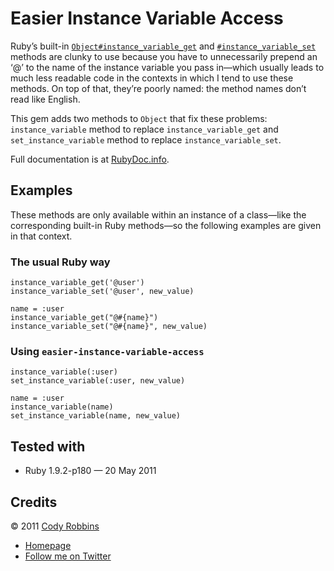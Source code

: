Easier Instance Variable Access
===============================

Ruby’s built-in [`Object#instance_variable_get`](http://ruby-doc.org/core/classes/Object.html#M001028) and [`#instance_variable_set`](http://ruby-doc.org/core/classes/Object.html#M001029) methods are clunky to use because you have to unnecessarily prepend an ‘@’ to the name of the instance variable you pass in—which usually leads to much less readable code in the contexts in which I tend to use these methods. On top of that, they’re poorly named: the method names don’t read like English.

This gem adds two methods to `Object` that fix these problems: `instance_variable` method to replace `instance_variable_get` and `set_instance_variable` method to replace `instance_variable_set`.

Full documentation is at [RubyDoc.info](http://rubydoc.info/gems/easier-instance-variable-access).

Examples
--------

These methods are only available within an instance of a class—like the corresponding built-in Ruby methods—so the following examples are given in that context.

### The usual Ruby way

    instance_variable_get('@user')
    instance_variable_set('@user', new_value)

    name = :user
    instance_variable_get("@#{name}")
    instance_variable_set("@#{name}", new_value)

### Using `easier-instance-variable-access`

    instance_variable(:user)
    set_instance_variable(:user, new_value)

    name = :user
    instance_variable(name)
    set_instance_variable(name, new_value)

Tested with
-----------

* Ruby 1.9.2-p180 — 20 May 2011

Credits
-------

© 2011 [Cody Robbins](http://codyrobbins.com/)

* [Homepage](http://codyrobbins.com/software/easier-instance-variable-access)
* [Follow me on Twitter](http://twitter.com/codyrobbins)